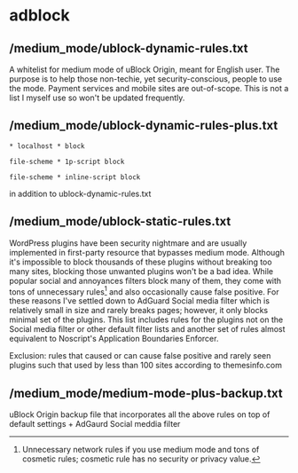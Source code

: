 # adblock

## /medium_mode/ublock-dynamic-rules.txt

A whitelist for medium mode of uBlock Origin, meant for English user. The purpose is to help those non-techie, yet security-conscious, people to use the mode. Payment services and mobile sites are out-of-scope. This is not a list I myself use so won't be updated frequently.

## /medium_mode/ublock-dynamic-rules-plus.txt

`* localhost * block`

`file-scheme * 1p-script block`

`file-scheme * inline-script block`

in addition to ublock-dynamic-rules.txt

## /medium_mode/ublock-static-rules.txt

WordPress plugins have been security nightmare and are usually implemented in first-party resource that bypasses medium mode. Although it's impossible to block thousands of these plugins without breaking too many sites, blocking those unwanted plugins won't be a bad idea. While popular social and annoyances filters block many of them, they come with tons of unnecessary rules[^1] and also occasionally cause false positive. For these reasons I've settled down to AdGuard Social media filter which is relatively small in size and rarely breaks pages; however, it only blocks minimal set of the plugins. This list includes rules for the plugins not on the Social media filter or other default filter lists and another set of rules almost equivalent to Noscript's Application Boundaries Enforcer.

Exclusion: rules that caused or can cause false positive and rarely seen plugins such that used by less than 100 sites according to themesinfo.com

[^1]: Unnecessary network rules if you use medium mode and tons of cosmetic rules; cosmetic rule has no security or privacy value.

## /medium_mode/medium-mode-plus-backup.txt

uBlock Origin backup file that incorporates all the above rules on top of default settings + AdGaurd Social meddia filter
